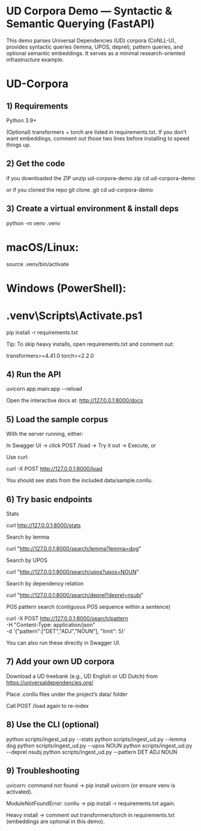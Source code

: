 # UD Corpora Demo — Syntactic & Semantic Querying (FastAPI)

This demo parses Universal Dependencies (UD) corpora (CoNLL-U), provides syntactic queries (lemma, UPOS, deprel), pattern queries, and optional semantic embeddings. It serves as a minimal research-oriented infrastructure example.
# UD-Corpora

## 1) Requirements

Python 3.9+

(Optional) transformers + torch are listed in requirements.txt. If you don’t want embeddings, comment out those two lines before installing to speed things up.

## 2) Get the code
if you downloaded the ZIP
unzip ud-corpora-demo.zip
cd ud-corpora-demo

 or if you cloned the repo
git clone <your-repo-url>.git
cd ud-corpora-demo

## 3) Create a virtual environment & install deps
python -m venv .venv
# macOS/Linux:
source .venv/bin/activate
# Windows (PowerShell):
# .venv\Scripts\Activate.ps1

pip install -r requirements.txt


Tip: To skip heavy installs, open requirements.txt and comment out:

transformers>=4.41.0
torch>=2.2.0

## 4) Run the API
uvicorn app.main:app --reload


Open the interactive docs at: http://127.0.0.1:8000/docs

## 5) Load the sample corpus

With the server running, either:

In Swagger UI → click POST /load → Try it out → Execute, or

Use curl:

curl -X POST http://127.0.0.1:8000/load


You should see stats from the included data/sample.conllu.

## 6) Try basic endpoints

Stats

curl http://127.0.0.1:8000/stats


Search by lemma

curl "http://127.0.0.1:8000/search/lemma?lemma=dog"


Search by UPOS

curl "http://127.0.0.1:8000/search/upos?upos=NOUN"


Search by dependency relation

curl "http://127.0.0.1:8000/search/deprel?deprel=nsubj"


POS pattern search (contiguous POS sequence within a sentence)

curl -X POST http://127.0.0.1:8000/search/pattern \
  -H "Content-Type: application/json" \
  -d '{"pattern":["DET","ADJ","NOUN"], "limit": 5}'


You can also run these directly in Swagger UI.

## 7) Add your own UD corpora

Download a UD treebank (e.g., UD English or UD Dutch) from https://universaldependencies.org/

Place .conllu files under the project’s data/ folder

Call POST /load again to re-index

## 8) Use the CLI (optional)
python scripts/ingest_ud.py --stats
python scripts/ingest_ud.py --lemma dog
python scripts/ingest_ud.py --upos NOUN
python scripts/ingest_ud.py --deprel nsubj
python scripts/ingest_ud.py --pattern DET ADJ NOUN

## 9) Troubleshooting

uvicorn: command not found → pip install uvicorn (or ensure venv is activated).

ModuleNotFoundError: conllu → pip install -r requirements.txt again.

Heavy install → comment out transformers/torch in requirements.txt (embeddings are optional in this demo).